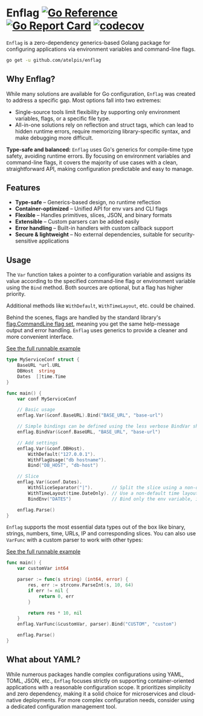# Enflag [![Go Reference](https://pkg.go.dev/badge/github.com/atelpis/enflag.svg)](https://pkg.go.dev/github.com/atelpis/enflag) [![Go Report Card](https://goreportcard.com/badge/github.com/atelpis/enflag)](https://goreportcard.com/report/github.com/atelpis/enflag) [![codecov](https://codecov.io/gh/atelpis/enflag/graph/badge.svg?token=MH84VQP6EG)](https://codecov.io/gh/atelpis/enflag)

`Enflag` is a zero-dependency generics-based Golang package for configuring
applications via environment variables and command-line flags.

```bash
go get -u github.com/atelpis/enflag
```

## Why Enflag?

While many solutions are available for Go configuration, `Enflag` was created to
address a specific gap. Most options fall into two extremes:

- Single-source tools limit flexibility by supporting only environment
  variables, flags, or a specific file type.
- All-in-one solutions rely on reflection and struct tags, which can lead
  to hidden runtime errors, require memorizing library-specific syntax, and
  make debugging more difficult.

**Type-safe and balanced:** `Enflag` uses Go's generics for compile-time type
safety, avoiding runtime errors. By focusing on environment variables and
command-line flags, it covers the majority of use cases with a clean,
straightforward API, making configuration predictable and easy to manage.

## Features

- **Type-safe** – Generics-based design, no runtime reflection
- **Container-optimized** – Unified API for env vars and CLI flags
- **Flexible** – Handles primitives, slices, JSON, and binary formats
- **Extensible** – Custom parsers can be added easily
- **Error handling** – Built-in handlers with custom callback support
- **Secure & lightweight** – No external dependencies, suitable for security-sensitive
  applications

## Usage

The `Var` function takes a pointer to a configuration variable and assigns its
value according to the specified command-line flag or environment variable
using the `Bind` method.
Both sources are optional, but a flag has higher priority.

Additional methods like `WithDefault`, `WithTimeLayout`, etc. could be chained.

Behind the scenes, flags are handled by the standard library's
[flag.CommandLine flag set](https://pkg.go.dev/flag#CommandLine), meaning
you get the same help-message output and error handling. `Enflag` uses
generics to provide a cleaner and more convenient interface.

[See the full runnable example](https://pkg.go.dev/github.com/atelpis/enflag#example-package)

```go
type MyServiceConf struct {
    BaseURL *url.URL
    DBHost  string
    Dates  []time.Time
}

func main() {
    var conf MyServiceConf

    // Basic usage
    enflag.Var(&conf.BaseURL).Bind("BASE_URL", "base-url")

    // Simple bindings can be defined using the less verbose BindVar shortcut
    enflag.BindVar(&conf.BaseURL, "BASE_URL", "base-url")

    // Add settings
    enflag.Var(&conf.DBHost).
        WithDefault("127.0.0.1").
        WithFlagUsage("db hostname").
        Bind("DB_HOST", "db-host")

    // Slice
    enflag.Var(&conf.Dates).
        WithSliceSeparator("|").       // Split the slice using a non-default separator
        WithTimeLayout(time.DateOnly). // Use a non-default time layout
        BindEnv("DATES")               // Bind only the env variable, ignore the flag

    enflag.Parse()
}
```

`Enflag` supports the most essential data types out of the box like binary, strings,
numbers, time, URLs, IP and corresponding slices.
You can also use `VarFunc` with a custom parser to work with other types:

[See the full runnable example](https://pkg.go.dev/github.com/atelpis/enflag#example-package)

```go
func main() {
    var customVar int64

    parser := func(s string) (int64, error) {
        res, err := strconv.ParseInt(s, 10, 64)
        if err != nil {
            return 0, err
        }

        return res * 10, nil
    }
    enflag.VarFunc(&customVar, parser).Bind("CUSTOM", "custom")

    enflag.Parse()
}
```

## What about YAML?

While numerous packages handle complex configurations using YAML, TOML, JSON,
etc., `Enflag` focuses strictly on supporting container-oriented applications
with a reasonable configuration scope. It prioritizes simplicity and zero
dependency, making it a solid choice for microservices and cloud-native deployments. For more complex configuration needs, consider using a dedicated configuration management tool.
